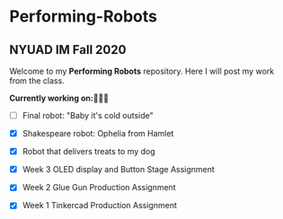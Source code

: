 # Performing-Robots
## NYUAD IM Fall 2020

Welcome to my **Performing Robots** repository. Here I will post my work from the class.

<b>Currently working on:</b>👩🏼‍💻
- [ ] Final robot: "Baby it's cold outside"
- [x] Shakespeare robot: Ophelia from Hamlet
- [x] Robot that delivers treats to my dog
- [x] Week 3 OLED display and Button Stage Assignment
- [x] Week 2 Glue Gun Production Assignment
- [x] Week 1 Tinkercad Production Assignment




